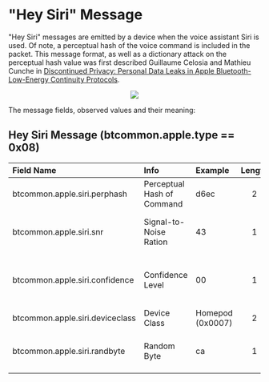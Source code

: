 <h1>"Hey Siri" Message</h1>

<p> 
"Hey Siri" messages are emitted by a device when the voice assistant Siri is
used. Of note, a perceptual hash of the voice command is included in the packet. 
This message format, as well as a dictionary attack on the perceptual hash value
was first described Guillaume Celosia and Mathieu Cunche in 
<a
href="https://petsymposium.org/2020/files/papers/issue1/popets-2020-0003.pdf">Discontinued
Privacy: Personal Data Leaks in Apple Bluetooth-Low-Energy Continuity
Protocols</a>.

</p>

<div align="center">
<img src="/figs/hey_siri.png">
</div>

<p>The message fields, observed values and their meaning:</p>

## Hey Siri Message (btcommon.apple.type == 0x08)
| Field Name                                  | Info                         | Example                   |Length| Type  | Notes                       |
| :-------------------------------------------| :----------------------------|:--------------------------|:----:|:-----:|:---------------------------:|
| btcommon.apple.siri.perphash                | Perceptual Hash of Command   |   d6ec                    |   2  | Bytes | From Cunche Paper           |
| btcommon.apple.siri.snr                     | Signal-to-Noise Ration       |   43                      |   1  | Bytes | Not sure if dbm or db       |
| btcommon.apple.siri.confidence              | Confidence Level             |   00                      |   1  | Bytes | Not sure what scale is used |
| btcommon.apple.siri.deviceclass             | Device Class                 | Homepod (0x0007)          |   2  | UINT16|                             |
| btcommon.apple.siri.randbyte                | Random Byte                  |   ca                      |   1  | Bytes | Not sure the purpose of this|
